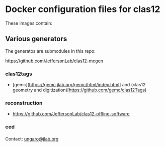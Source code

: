 # Docker configuration files for clas12


These images contain:



## Various generators

The generatos are submodules in this repo:

https://github.com/JeffersonLab/clas12-mcgen



### clas12tags

- [gemc](https://gemc.jlab.org/gemc/html/index.html] and (clas12 geometry and digitization)[https://github.com/gemc/clas12Tags)


### reconstruction

- https://github.com/JeffersonLab/clas12-offline-software


### ced

####

Contact: ungaro@jlab.org


